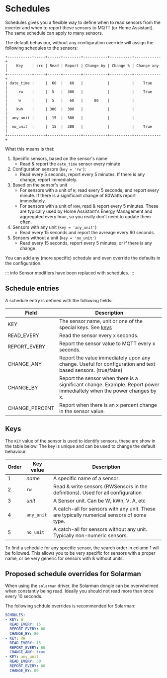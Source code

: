 # Schedules

Schedules gives you a flexible way to define when to read sensors from the inverter and when to report these sensors to MQTT (or Home Assistant). The same schedule can apply to many sensors.

The default behaviour, without any configuration override will assign the following schedules to the sensors:

```text
+-----------+-----+------+--------+-----------+----------+------------+
|    Key    | src | Read | Report | Change by | Change % | Change any |
+-----------+-----+------+--------+-----------+----------+------------+
| date_time |     |  60  |   60   |           |          |    True    |
|     rw    |     |  5   |  300   |           |          |    True    |
|     w     |     |  5   |   60   |     80    |          |            |
|    kwh    |     | 300  |  300   |           |          |            |
|  any_unit |     |  15  |  300   |           |          |            |
|  no_unit  |     |  15  |  300   |           |          |    True    |
+-----------+-----+------+--------+-----------+----------+------------+
```

What this means is that:

1. Specific sensors, based on the sensor's name
   - Read & report the `date_time` sensor every minute
2. Configuration sensors (`key = 'rw'`):
   - Read every 5 seconds, report every 5 minutes. If there is any change, report immediately.
3. Based on the sensor's unit
   - For sensors with a unit of `W`, read every 5 seconds, and report every minute. If there is a significant change of 80Watts report immediately.
   - For sensors with a unit of `kWH`, read & report every 5 minutes. These are typically used by Home Assistant's Energy Management and aggregated every hour, so you really don't need to update them often.
4. Sensors with any unit (`key = 'any_unit'`)
   - Read every 15 seconds and report the avreage every 60 seconds.
5. Sensors without a unit (`key = 'no_unit'`)
   - Read every 15 seconds, report every 5 minutes, or if there is any change.

You can add any (more specific) schedule and even override the defaults in the configuration.

::: info
Sensor modifiers have been replaced with schedules.
:::

## Schedule entries

A schedule entry is defined with the following fields:

| Field                      | Description                                                                                                           |
|----------------------------|-----------------------------------------------------------------------------------------------------------------------|
| KEY                        | The sensor name, unit or one of the special keys. See [keys](#keys)                                                   |
| READ_EVERY                 | Read the sensor every x seconds.                                                                                      |
| REPORT_EVERY               | Report the sensor value to MQTT every x seconds.                                                                      |
| CHANGE_ANY                 | Report the value immediately upon any change. Useful for configuration and text based sensors. (true/false)                        |
| CHANGE_BY         | Report the sensor when there is a significant change. Example. Report power immedialtely when the power changes by x. |
| CHANGE_PERCENT | Report when there is an x percent change in the sensor value.                                                         |

## Keys

The `KEY` value of the sensor is used to identify sensors, these are show in the table below. The key is unique and can be used to change the default behaviour.

| Order | Key value  | Description                                                                                |
|-------|------------|--------------------------------------------------------------------------------------------|
| 1     | *name*     | A specific name of a sensor.                                                               |
| 2     | `rw`       | Read & write sensors (RWSensors in the definitions). Used for all configuration            |
| 3     | *unit*     | A Sensor unit. Can be W, kWh, V, A, etc                                                    |
| 4     | `any_unit` | A catch-all for sensors with any unit. These are typically numerical sensors of some type. |
| 5     | `no_unit`  | A catch-all for sensors without any unit. Typically non-numeric sensors.                   |

To find a  schedule for any specific sensor, the search order in column 1 will be followed. This allows you to be very specific for sensors with a proper name, or be very generic for sensors with & without units.

## Proposed schedule overrides for Solarman

When using the `solarman` driver, the Solarman dongle can be overwhelmed when constantly being read. Ideally you should not read more than once every 10 seconds.

The following schdule overrides is recommended for Solarman:

```yaml
SCHDULES:
- KEY: W
  READ_EVERY: 15
  REPORT_EVERY: 60
  CHANGE_BY: 80
- KEY: RW
  READ_EVERY: 15
  REPORT_EVERY: 60
  CHANGE_ANY: true
- KEY: any_unit
  READ_EVERY: 30
  REPORT_EVERY: 60
  CHANGE_BY: 80
```
